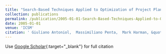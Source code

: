 ```yaml
---
title: "Search-Based Techniques Applied to Optimization of Project Planning for a Massive Maintenance Project"
collection: publications
permalink: /publication/2005-01-01-Search-Based-Techniques-Applied-to-Optimization-of-Project-Planning-for-a-Massive-Maintenance-Project
date: 2005-01-01
venue: 'ICSM'
citation: ' Giuliano Antoniol,  Massimiliano Penta,  Mark Harman, &quot;Search-Based Techniques Applied to Optimization of Project Planning for a Massive Maintenance Project.&quot; ICSM, 2005.'
---
```

Use [Google Scholar](https://scholar.google.com/scholar?q=Search+Based+Techniques+Applied+to+Optimization+of+Project+Planning+for+a+Massive+Maintenance+Project){:target="_blank"} for full citation